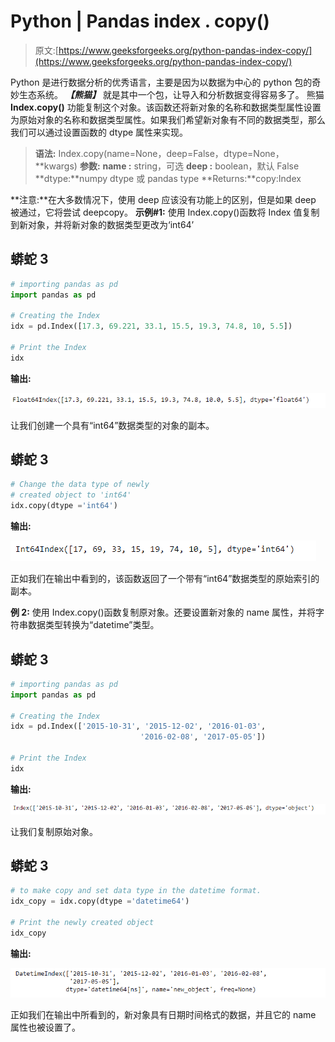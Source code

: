 # Python | Pandas index . copy()

> 原文:[https://www.geeksforgeeks.org/python-pandas-index-copy/](https://www.geeksforgeeks.org/python-pandas-index-copy/)

Python 是进行数据分析的优秀语言，主要是因为以数据为中心的 python 包的奇妙生态系统。 ***【熊猫】*** 就是其中一个包，让导入和分析数据变得容易多了。
熊猫 **Index.copy()** 功能复制这个对象。该函数还将新对象的名称和数据类型属性设置为原始对象的名称和数据类型属性。如果我们希望新对象有不同的数据类型，那么我们可以通过设置函数的 dtype 属性来实现。

> **语法:** Index.copy(name=None，deep=False，dtype=None，**kwargs)
> **参数:**
> **name :** string，可选
> **deep :** boolean，默认 False
> **dtype:**numpy dtype 或 pandas type
> **Returns:**copy:Index

**注意:**在大多数情况下，使用 deep 应该没有功能上的区别，但是如果 deep 被通过，它将尝试 deepcopy。
**示例#1:** 使用 Index.copy()函数将 Index 值复制到新对象，并将新对象的数据类型更改为‘int64’

## 蟒蛇 3

```py
# importing pandas as pd
import pandas as pd

# Creating the Index
idx = pd.Index([17.3, 69.221, 33.1, 15.5, 19.3, 74.8, 10, 5.5])

# Print the Index
idx
```

**输出:**

![](img/07e4d633665481ad4909ab4c53689839.png)

让我们创建一个具有“int64”数据类型的对象的副本。

## 蟒蛇 3

```py
# Change the data type of newly
# created object to 'int64'
idx.copy(dtype ='int64')
```

**输出:**

![](img/bc5adf16efc84020472c9a4264a20aea.png)

正如我们在输出中看到的，该函数返回了一个带有“int64”数据类型的原始索引的副本。

**例 2:** 使用 Index.copy()函数复制原对象。还要设置新对象的 name 属性，并将字符串数据类型转换为“datetime”类型。

## 蟒蛇 3

```py
# importing pandas as pd
import pandas as pd

# Creating the Index
idx = pd.Index(['2015-10-31', '2015-12-02', '2016-01-03',
                             '2016-02-08', '2017-05-05'])

# Print the Index
idx
```

**输出:**

![](img/8686e0368767adcbaa801d967cb623bc.png)

让我们复制原始对象。

## 蟒蛇 3

```py
# to make copy and set data type in the datetime format.
idx_copy = idx.copy(dtype ='datetime64')

# Print the newly created object
idx_copy
```

**输出:**

![](img/0d9b0ca7f2056faad4ba42e2e8842c3e.png)

正如我们在输出中所看到的，新对象具有日期时间格式的数据，并且它的 name 属性也被设置了。